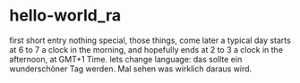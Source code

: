 # hello-world_ra
first short entry
nothing special, those things, come later
a typical day starts at 6 to 7 a clock in the morning, and hopefully ends at 2 to 3 a clock in the afternoon, at GMT+1 Time.
lets change language: das sollte ein wunderschöner Tag werden. Mal sehen was wirklich daraus wird. 
